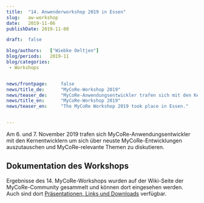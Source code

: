 ```yaml
---
title:  "14. Anwenderworkshop 2019 in Essen"
slug: 	aw-workshop
date:   2019-11-06
publishDate: 2019-11-08

draft: 	false

blog/authors: 	["Wiebke Oeltjen"]
blog/periods: 	2019-11
blog/categories:
 - Workshops


news/frontpage: 	false
news/title_de: 		"MyCoRe-Workshop 2019"
news/teaser_de: 	"MyCoRe-Anwendungsentwickler trafen sich mit den Kernentwicklern in Essen."
news/title_en: 		"MyCoRe-Workshop 2019"
news/teaser_en:	 	"The MyCoRe Workshop 2019 took place in Essen."


---
```

<p>
  Am 6. und 7. November 2019 trafen sich MyCoRe-Anwendungsentwickler mit den Kernentwicklern um sich über
  neuste MyCoRe-Entwicklungen auszutauschen und MyCoRe-relevante Themen zu diskutieren.
</p>

<!--more--> 
<div>
  <h2>Dokumentation des Workshops</h2>
  <p>
  Ergebnisse des 14. MyCoRe-Workshops wurden auf der Wiki-Seite der MyCoRe-Community gesammelt und können dort eingesehen werden. Auch sind dort <a href="https://cmswiki.rrz.uni-hamburg.de/hummel/MyCoRe/Organisation/AnwenderWorkshop2019">Präsentationen, Links und Downloads</a> verfügbar.
  </p>
</div>
